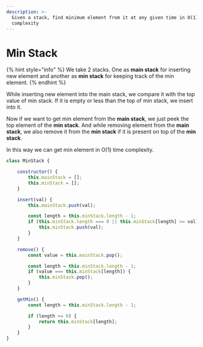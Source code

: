 ```yaml
---
description: >-
  Given a stack, find minimum element from it at any given time in O(1) time
  complexity
---
```


# Min Stack

{% hint style="info" %}
We take 2 stacks. One as **main stack** for inserting new element and another as **min stack** for keeping track of the min element.
{% endhint %}

While inserting new element into the main stack, we compare it with the top value of min stack. If it is empty or less than the top of min stack, we insert into it.

Now if we want to get min element from the **main stack**, we just peek the top element of the **min stack**. And while removing element from the **main stack**, we also remove it from the **min stack** if it is present on top of the **min stack**.

In this way we can get min element in O\(1\) time complexity.

```javascript
class MinStack {

    constructor() {
        this.mainStack = [];
        this.minStack = [];
    }

    insert(val) {
        this.mainStack.push(val);

        const length = this.minStack.length - 1;
        if (this.minStack.length === 0 || this.minStack[length] >= val) {
            this.minStack.push(val);
        }
    }

    remove() {
        const value = this.mainStack.pop();

        const length = this.minStack.length - 1;
        if (value === this.minStack[length]) {
            this.minStack.pop();
        }
    }

    getMin() {
        const length = this.minStack.length - 1;

        if (length >= 0) {
            return this.minStack[length];
        }
    }
}
```



